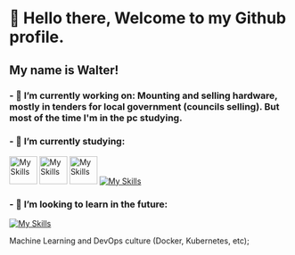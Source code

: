 # 🖖 Hello there, Welcome to my Github profile.

##              My name is Walter!


### - 🔭 I’m currently working on: Mounting and selling hardware, mostly in tenders for local government (councils selling). But most of the time I'm in the pc studying.

### - 🌱 I’m currently studying:
<img src="https://cdn-icons-png.flaticon.com/512/8616/8616578.png" alt="My Skills" width="50" height="50"> <img src="https://cdn.iconscout.com/icon/free/png-256/free-data-science-46-1170621.png" alt="My Skills" width="50" height="50"> <img src="https://cdn-icons-png.flaticon.com/128/4025/4025644.png" alt="My Skills" width="50" height="50"> [![My Skills](https://skillicons.dev/icons?i=py,django,git&theme=dark)](https://skillicons.dev) 



### - 🚀 I’m looking to learn in the future: 
[![My Skills](https://skillicons.dev/icons?i=tensorflow,azure,docker,aws,kubernetes&theme=light)](https://skillicons.dev)

          
          


 Machine Learning and DevOps culture (Docker, Kubernetes, etc); 

<!--
**swmeme/swmeme** is a ✨ _special_ ✨ repository because its `README.md` (this file) appears on your GitHub profile.

Here are some ideas to get you started:


- 🤔 I'm looking for help with Data Science projects approach, and any tips on self-taught programming;
- 💬 Ask me about ...
- 📫 How to reach me: ...
- 😄 Pronouns: He/him...
- ⚡ Fun fact: ...
-->
